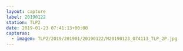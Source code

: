 ```yaml
---
layout: capture
label: 20190122
station: TLP2
date: 2019-01-23 07:41:13+00:00
capturas:
  - imagem: TLP2/2019/201901/20190122/M20190123_074113_TLP_2P.jpg
---
```

